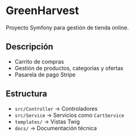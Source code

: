 # GreenHarvest

Proyecto Symfony para gestión de tienda online.

## Descripción
- Carrito de compras
- Gestión de productos, categorías y ofertas
- Pasarela de pago Stripe

## Estructura
- `src/Controller` → Controladores
- `src/Service` → Servicios como `CartService`
- `templates/` → Vistas Twig
- `docs/` → Documentación técnica
